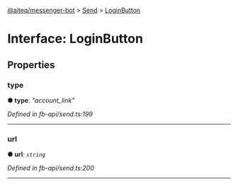 [@aiteq/messenger-bot](../README.md) > [Send](../modules/send.md) > [LoginButton](../interfaces/send.loginbutton.md)



# Interface: LoginButton


## Properties
<a id="type"></a>

###  type

**●  type**:  *"account_link"* 

*Defined in fb-api/send.ts:199*





___

<a id="url"></a>

###  url

**●  url**:  *`string`* 

*Defined in fb-api/send.ts:200*





___


